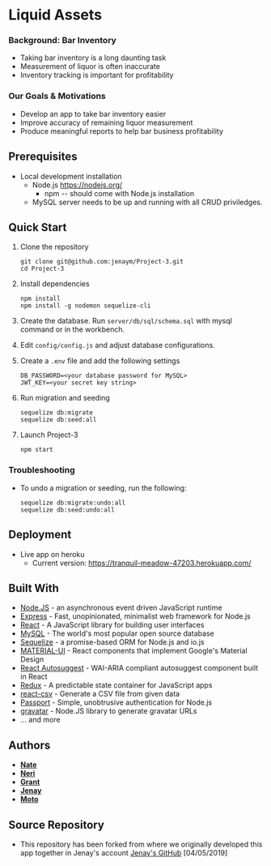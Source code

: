 # Liquid Assets

### Background: Bar Inventory
* Taking bar inventory is a long daunting task
* Measurement of liquor is often inaccurate
* Inventory tracking is important for profitability

### Our Goals & Motivations
* Develop an app to take bar inventory easier
* Improve accuracy of remaining liquor measurement
* Produce meaningful reports to help bar business profitability

## Prerequisites
  * Local development installation
    * Node.js https://nodejs.org/
      * npm -- should come with Node.js installation
    * MySQL server needs to be up and running with all CRUD priviledges.

## Quick Start

1. Clone the repository
    ```
    git clone git@github.com:jenaym/Project-3.git
    cd Project-3
    ```

2. Install dependencies
    ```
    npm install
    npm install -g nodemon sequelize-cli
    ```

3. Create the database. Run `server/db/sql/schema.sql` with mysql command or in the workbench.

4. Edit `config/config.js` and adjust database configurations.

5. Create a `.env` file and add the following settings
    ```
    DB_PASSWORD=<your database password for MySQL>
    JWT_KEY=<your secret key string>
    ```

6. Run migration and seeding
    ```
    sequelize db:migrate
    sequelize db:seed:all
    ```

7. Launch Project-3
    ```
    npm start
    ```

### Troubleshooting

* To undo a migration or seeding, run the following:
    ```
    sequelize db:migrate:undo:all
    sequelize db:seed:undo:all
    ```

## Deployment
* Live app on heroku
  * Current version: https://tranquil-meadow-47203.herokuapp.com/

## Built With
* [Node.JS](https://nodejs.org/) - an asynchronous event driven JavaScript runtime
* [Express](http://expressjs.com/) - Fast, unopinionated, minimalist web framework for Node.js
* [React](https://reactjs.org/) - A JavaScript library for building user interfaces
* [MySQL](https://www.mysql.com/) - The world's most popular open source database
* [Sequelize](http://docs.sequelizejs.com/) - a promise-based ORM for Node.js and io.js
* [MATERIAL-UI](https://material-ui.com/) - React components that implement Google's Material Design
* [React Autosuggest](https://react-autosuggest.js.org/) - WAI-ARIA compliant autosuggest component built in React
* [Redux](https://redux.js.org/) - A predictable state container for JavaScript apps
* [react-csv](https://www.npmjs.com/package/react-csv) - Generate a CSV file from given data
* [Passport](http://www.passportjs.org/) - Simple, unobtrusive authentication for Node.js
* [gravatar](https://github.com/emerleite/node-gravatar) - Node.JS library to generate gravatar URLs
* ... and more

## Authors
* [__Nate__](https://github.com/nholdsworth)
* [__Neri__](https://github.com/xoamara)
* [__Grant__](https://github.com/jgrantlyons)
* [__Jenay__](https://github.com/jenaym)
* [__Moto__](https://github.com/mmakino)

## Source Repository                                                                   
* This repository has been forked from where we originally developed this app together in Jenay's account [Jenay's GitHub](https://github.com/jenaym/Project-3) [04/05/2019]
